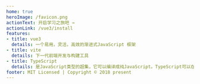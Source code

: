 ```yaml
---
home: true
heroImage: /favicon.png
actionText: 开启学习之旅吧 →
actionLink: /vue3/install
features:
- title: vue3
  details: 一个易用，灵活，高效的渐进式JavaScript 框架
- title: vite
  details: 下一代前端开发与构建工具
- title: TypeScript
  details: 是JavaScript类型的超集，它可以编译成纯JavaScript。TypeScript可以在任何浏览器，任何计算器和任何操作系统上运行。
footer: MIT Licensed | Copyright © 2018 present
---
```

